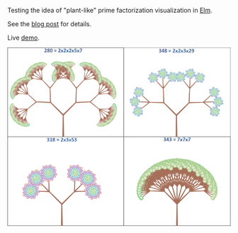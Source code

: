 
Testing the idea of "plant-like" prime factorization visualization in [Elm](http://elm-lang.org/).

See the [blog post](http://blog.ruslans.com/2015/07/prime-factorization-elms.html) for details.

Live [demo](http://www.ruslans.com/elm-prime-trees).

![](screenshot.png)